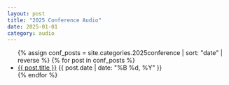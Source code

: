 ```yaml
---
layout: post
title: "2025 Conference Audio"
date: 2025-01-01
category: audio
---
```


<ul>
  {% assign conf_posts = site.categories.2025conference | sort: "date" | reverse %}
  {% for post in conf_posts %}
    <li>
      <a href="{{ post.url | relative_url }}">{{ post.title }}</a>
      <span class="post-date">{{ post.date | date: "%B %d, %Y" }}</span>
    </li>
  {% endfor %}
</ul>
